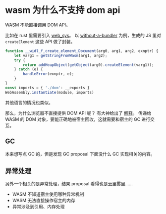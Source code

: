 # wasm 为什么不支持 dom api

WASM 不能直接调用 DOM API。

比如在 rust 里需要引入 [web_sys](https://rustwasm.github.io/wasm-bindgen/api/web_sys/)。
以 [without-a-bundler](https://github.com/rustwasm/wasm-bindgen/tree/0.2.43/examples/without-a-bundler) 为例，生成的 JS 里对 `createElement` 这些 API 做了封装。

```javascript
function __widl_f_create_element_Document(arg0, arg1, arg2, exnptr) {
    let varg1 = getStringFromWasm(arg1, arg2);
    try {
        return addHeapObject(getObject(arg0).createElement(varg1));
    } catch (e) {
        handleError(exnptr, e);
    }
}
const imports = { './dom': __exports }
WebAssembly.instantiate(module, imports)
```

其他语言的情况也类似。

那么，为什么浏览器不直接提供 DOM API 呢？
有大神给出了 [解释](https://github.com/WebAssembly/design/issues/1184#issuecomment-378336653)。
传递给 WASM 的 DOM 对象，要能正确地被宿主回收，这就需要和宿主的 GC 进行交互。

## GC
本来想写点 GC 的，但是发现 GC proposal 下面没什么 GC 实现相关的内容。

## 异常处理
另外一个相关的是异常处理，结果 proposal 看得也是云里雾里……

- WASM 不知道宿主使用哪种异常机制
- WASM 无法直接操作宿主的内存
- 异常涉及到引用、内存处理
